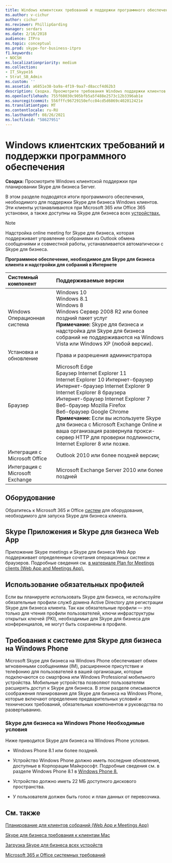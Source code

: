 ```yaml
---
title: Windows клиентских требований и поддержки программного обеспечения
ms.author: v-cichur
author: cichur
ms.reviewer: PhillipGarding
manager: serdars
ms.date: 2/16/2018
audience: ITPro
ms.topic: conceptual
ms.prod: skype-for-business-itpro
f1.keywords:
- NOCSH
ms.localizationpriority: medium
ms.collection:
- IT_Skype16
- Strat_SB_Admin
ms.custom: ''
ms.assetid: a6851e38-ba9a-4f19-9aa7-d8accf4d62b3
description: Сводка. Просмотрите требования Windows поддержки клиентов при планировании Skype для бизнеса Server.
ms.openlocfilehash: 755f60030c905bfb5a5f488e2573c12b3396ab1e
ms.sourcegitcommit: 556fffc96729150efcc04cd5d6069c402012421e
ms.translationtype: MT
ms.contentlocale: ru-RU
ms.lasthandoff: 08/26/2021
ms.locfileid: "58627951"
---
```

# <a name="windows-client-requirements-and-software-support"></a>Windows клиентских требований и поддержки программного обеспечения
 
**Сводка:** Просмотрите Windows клиентской поддержки при планировании Skype для бизнеса Server.
  
В этом разделе подводятся итоги программного обеспечения, необходимого для поддержки Skype для бизнеса Windows клиентов. Эти клиенты устанавливаются при Microsoft 365 или Office 365 установки, а также доступны на Skype для бизнеса всех [устройствах.](https://products.office.com/skype-for-business/download-app?tab=tabs-3)
  
> [!NOTE]
> Надстройка online meeting for Skype для бизнеса, которая поддерживает управление собраниями из Outlook обмена сообщениями и совместной работы, устанавливается автоматически с Skype для бизнеса. 
  
**Программное обеспечение, необходимое для Skype для бизнеса клиента и надстройки для собраний в Интернете**

|**Системный компонент**|**Поддерживаемые версии**|
|:-----|:-----|
|Windows Операционная система  <br/> |Windows 10  <br/> Windows 8.1  <br/> Windows 8 <br/> Windows Сервер 2008 R2 или более поздний пакет услуг  <br/> **Примечание:** Skype для бизнеса и надстройка для Skype для бизнеса собраний не поддерживаются на Windows Vista или Windows XP (любой версии). <br/> |
|Установка и обновление  <br/> |Права и разрешения администратора  <br/> |
|Браузер  <br/> |Microsoft Edge  <br/> Браузер Internet Explorer 11  <br/>  Internet Explorer 10 Интернет-браузер <br/> Интернет-браузер Internet Explorer 9  <br/> Internet Explorer 8 браузера  <br/> Интернет-браузер Internet Explorer 7  <br/> Веб-браузер Mozilla Firefox  <br/>  Веб-браузер Google Chrome  <br/>**Примечание:** Если вы используете Skype для бизнеса с Microsoft Exchange Online и ваша организация развернула прокси-сервер HTTP для проверки подлинности, Internet Explorer 8 или позже.           |
|Интеграция с Microsoft Office  <br/> | Outlook 2010 или более поздней версии; |
|Интеграция с Microsoft Exchange  <br/> | Microsoft Exchange Server 2010 или более поздней  | 
   
## <a name="hardware"></a>Оборудование

Обратитесь к Microsoft 365 и Office [систем](https://products.office.com/office-system-requirements) для оборудования, необходимого для запуска Skype для бизнеса клиента.
  
## <a name="skype-meetings-app-and-skype-for-business-web-app"></a>Skype Приложения и Skype для бизнеса Web App 

Приложение Skype meetings и Skype для бизнеса Web App поддерживает определенные сочетания операционных систем и браузеров. Подробные сведения см. [в материале Plan for Meetings clients (Web App and Meetings App).](meetings-clients.md) 
  
## <a name="using-mandatory-profiles"></a>Использование обязательных профилей

Если вы планируете использовать Skype для бизнеса, не используйте обязательные профили служб домена Active Directory для регистрации Skype для бизнеса клиента. Так как обязательные профили — это только для чтения профили пользователей, ключи инфраструктуры открытых ключей (PKI), необходимые для Skype для бизнеса для конференциалов, не могут быть сохранены в профиле. 
  
## <a name="system-requirements-for-skype-for-business-for-windows-phone"></a>Требования к системе для Skype для бизнеса на Windows Phone
 
 
Microsoft Skype для бизнеса на Windows Phone обеспечивает обмен мгновенными сообщениями (IM), расширенное присутствие и телефонию для пользователей в вашей организации, которые подключаются со смартфона или Windows Professional мобильного устройства. Мобильные устройства позволяют пользователям расширять доступ к Skype для бизнеса. В этом разделе описываются соображения планирования для Skype для бизнеса на Windows Phone, которые включают определение предварительных условий и технических требований, обязательных компонентов и руководства по развертыванию.
  
### <a name="skype-for-business-for-windows-phone-prerequisites"></a>Skype для бизнеса на Windows Phone Необходимые условия

Ниже приводится Skype для бизнеса на Windows Phone условия.
  
- Windows Phone 8.1 или более поздней.
    
- Устройство Windows Phone должно иметь последние обновления, доступные в Корпорации Майкрософт. Подробные сведения см. в разделе Windows Phone 8.1 в [Windows Phone 8.](https://go.microsoft.com/fwlink/p/?LinkID=281961)
    
- Устройство должно иметь 22 МБ доступного дискового пространства.
    
- У пользователя должен быть голос и план данных от перевозчика.


## <a name="see-also"></a>См. также

[Планирование для клиентов собраний (Web App и Meetings App)](meetings-clients.md)
  
[Skype для бизнеса требования к клиентам Mac](mac-requirements.md)

[Загрузка Skype для бизнеса всех устройств](https://products.office.com/skype-for-business/download-app?tab=tabs-3)
  
[Microsoft 365 и Office системных требований](https://products.office.com/office-system-requirements)
